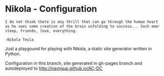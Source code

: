 Nikola - Configuration
====

```rest
I do not think there is any thrill that can go through the human heart like that felt by the inventor 
as he sees some creation of the brain unfolding to success... Such emotions make a man forget food, 
sleep, friends, love, everything.

-Nikola Tesla
```

Just a playgound for playing with Nikola, a static site generator written in Python.

Configuration in this branch, site generated in gh-pages branch and autodeployed to http://navinpai.github.io/AC-DC
